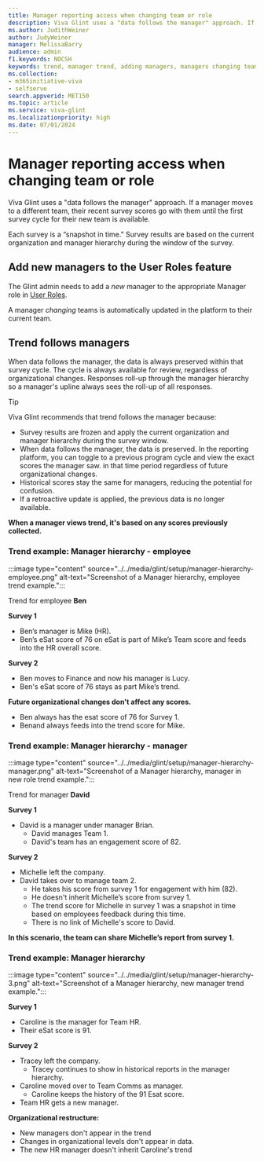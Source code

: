 ```yaml
---
title: Manager reporting access when changing team or role
description: Viva Glint uses a "data follows the manager" approach. If a manager moves to a different team, recent survey scores go with them until the first survey cycle for their new team is available.
ms.author: JudithWeiner
author: JudyWeiner
manager: MelissaBarry
audience: admin
f1.keywords: NOCSH
keywords: trend, manager trend, adding managers, managers changing teams
ms.collection:  
- m365initiative-viva
- selfserve 
search.appverid: MET150 
ms.topic: article
ms.service: viva-glint
ms.localizationpriority: high
ms.date: 07/01/2024
---
```


# Manager reporting access when changing team or role

Viva Glint uses a "data follows the manager" approach. If a manager moves to a different team, their recent survey scores go with them until the first survey cycle for their new team is available.

Each survey is a “snapshot in time." Survey results are based on the current organization and 
manager hierarchy during the window of the survey. 

## Add new managers to the User Roles feature

The Glint admin needs to add a *new* manager to the appropriate Manager role in [User Roles](https://go.microsoft.com/fwlink/?linkid=2230740).  

A manager *changing* teams is automatically updated in the platform to their current team.

## Trend follows managers

When data follows the manager, the data is always preserved within that survey cycle. The cycle is always available for review,
regardless of organizational changes. Responses roll-up through the manager hierarchy so a manager's upline always sees the roll-up of all responses.

>[!TIP]
> Viva Glint recommends that trend follows the manager because:
> - Survey results are frozen and apply the current organization and manager hierarchy during the survey window.
> - When data follows the manager, the data is preserved. In the reporting platform, you can toggle to a previous program cycle and view the exact scores the manager saw. 
in that time period regardless of future organizational changes.
> - Historical scores stay the same for managers, reducing the potential for confusion. 
> - If a retroactive update is applied, the previous data is no longer available.

**When a manager views trend, it's based on any scores previously collected.**

### Trend example: Manager hierarchy - employee

:::image type="content" source="../../media/glint/setup/manager-hierarchy-employee.png" alt-text="Screenshot of a Manager hierarchy, employee trend example.":::

Trend for employee **Ben**

**Survey 1**
- Ben’s manager is Mike (HR).
- Ben’s eSat score of 76 on eSat is part of Mike’s Team score and feeds into the HR overall score.

**Survey 2**
- Ben moves to Finance and now his manager is Lucy.
- Ben's eSat score of 76 stays as part Mike’s trend. 

**Future organizational changes don't affect any scores.**
- Ben always has the esat score of 76 for Survey 1.
- Benand always feeds into the trend score for Mike.

### Trend example: Manager hierarchy - manager

:::image type="content" source="../../media/glint/setup/manager-hierarchy-manager.png" alt-text="Screenshot of a Manager hierarchy, manager in new role trend example.":::

Trend for manager **David**

**Survey 1** 
- David is a manager under manager Brian.
  - David manages Team 1.
  - David's team has an engagement score of 82. 

**Survey 2**
- Michelle left the company.
- David takes over to manage team 2.
  - He takes his score from survey 1 for engagement with him (82).
  - He doesn't inherit Michelle’s score from survey 1.
  - The trend score for Michelle in survey 1 was a snapshot in time based on employees feedback during this time.
  - There is no link of Michelle's score to David.

**In this scenario, the team can share Michelle’s report from survey 1.**

### Trend example: Manager hierarchy

:::image type="content" source="../../media/glint/setup/manager-hierarchy-3.png" alt-text="Screenshot of a Manager hierarchy, new manager trend example.":::

**Survey 1**
- Caroline is the manager for Team HR.
- Their eSat score is 91.

**Survey 2**

- Tracey left the company.
   - Tracey continues to show in historical reports in the manager hierarchy.
- Caroline moved over to Team Comms as manager.
  - Caroline keeps the history of the 91 Esat score.
- Team HR gets a new manager.

**Organizational restructure:** 
- New managers don't appear in the trend
- Changes in organizational levels don't appear in data.
- The new HR manager doesn't inherit Caroline's trend



